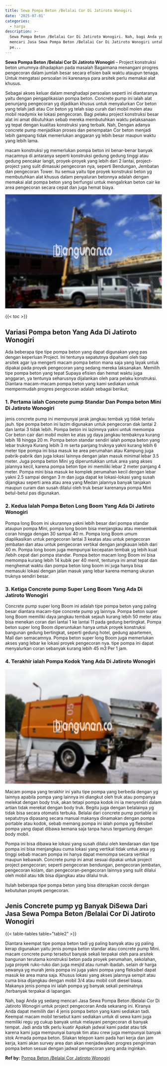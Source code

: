 ```yaml
---
title: Sewa Pompa Beton /Belalai Cor Di Jatiroto Wonogiri
date: '2025-07-01'
categories:
  - harga
description: >-
  Sewa Pompa Beton /Belalai Cor Di Jatiroto Wonogiri. Nah, bagi Anda yg sedang
  mencari Jasa Sewa Pompa Beton /Belalai Cor Di Jatiroto Wonogiri untuk project
  pe...
---
```


**Sewa Pompa Beton /Belalai Cor Di Jatiroto Wonogiri** – Project konstruksi beton umumnya dihadapkan pada masalah Bagaimana menangani progres pengecoran dalam jumlah besar secara efisien baik waktu ataupun tenaga. Untuk mengatasi persoalan ini karenanya para arsitek perlu memakai alat khusus.

Sebagai akses keluar dalam menghadapi persoalan seperti ini diantaranya yaitu dengan pengaplikasian pompa beton. Concrete pump ini ialah alat penunjang pengecoran yg dijadikan khusus untuk menyalurkan Cor beton yang telah jadi atau Cor beton yg telah siap curah dari mobil molen atau mobil readymix ke lokasi pengecoran. Bagi pelaku project konstruksi besar alat ini amat dibutuhkan sebab mereka membutuhkan waktu pelaksanaan yg tepat dengan kualitas konstruksi yang terbaik. Nah, Dengan adanya concrete pump menjadikan proses dan penempatan Cor beton menjadi lebih gampang tidak memerlukan anggaran yg lebih besar maupun waktu yang lebih lama.

macam konstruksi yg memerlukan pompa beton ini benar-benar banyak macamnya di antaranya seperti konstruksi gedung gedung tinggi atau gedung pencakar langit, proyek-proyek yang lebih dari 2 lantai, project-project yang sulit dimasuki pengecoran nya, seperti Bendungan, Jembatan dan pengecoran Tower. Itu semua yaitu tipe proyek konstruksi beton yg membutuhkan alat khusus dalam penyaluran betonnya adalah dengan memakai alat pompa beton yang berfungsi untuk mengalirkan beton cair ke area pengecoran secara cepat dan juga hemat biaya.

![Sewa Pompa Beton /Belalai Cor Di Jatiroto Wonogiri](/images/sewa-concrete-pump-15.png)

{{< toc >}}

## Variasi Pompa beton Yang Ada Di Jatiroto Wonogiri

Ada beberapa tipe tipe pompa beton yang dapat digunakan yang pas dengan keperluan Project. Ini tentunya sepatutnya dipahami oleh tiap arsitek agar iya mengerti macam pompa beton mana saja yang layak untuk dipakai pada proyek pengecoran yang sedang mereka laksanakan. Memilih tipe pompa beton yang tepat Supaya efisien dan hemat waktu juga anggaran, ya tentunya seharusnya dijalankan oleh para pelaku konstruksi. Diantara macam-macam pompa beton yang kami sediakan untuk mempermudah progres pengecoran adalah sebagai berikut;

### 1\. Pertama ialah Concrete pump Standar Dan Pompa beton Mini Di Jatiroto Wonogiri

jenis concrete pump ini mempunyai jarak jangkau tembak yg tidak terlalu jauh. tipe pompa beton ini lazim digunakan untuk pengecoran dak lantai 2 dan lantai 3 tidak lebih. Pompa beton ini lazimnya yakni untuk memompa Cor beton cair dari mobil molen ke atas yg daya jangkau tembaknya kurang lebih 18 hingga 20 m. Pompa beton standar sendiri ialah pompa beton yang lebar truknya Kurang lebih 3 m serta panjang truknya yakni kurang lebih 6 meter tipe pompa ini bisa masuk ke area perumahan atau Kampung juga pabrik-pabrik dan juga lokasi lainnya dengan jalan masuk minimal lebar 3.5 meter. Juga pompa beton Mini yg diperuntukkan untuk area yang akses jalannya kecil, karena pompa beton tipe ini memiliki lebar 2 meter panjang 4 meter. Pompa mini bisa masuk ke komplek perumahan kecil dengan lebar yakni 2.5 sampai dengan 3 m dan juga dapat ke lokasi-lokasi yang susah dijangkau seperti area atau area yang Medan jalannya banyak tanjakan maupun curam dan susah dilalui oleh truk besar karenanya pompa Mini betul-betul pas digunakan.

### 2\. Kedua Ialah Pompa Beton Long Boom Yang Ada Di Jatiroto Wonogiri

Pompa long Boom ini ukurannya yakni lebih besar dari pompa standar ataupun pompa Mini, pompa long boom bisa menjangkau atau menembak coran hingga dengan 30 sampai 40 m. Pompa long Boom umum diaplikasikan untuk pengecoran lantai 3 keatas atau untuk pengecoran jembatan dan atau untuk pengecoran vertikal dengan jangkauan lebih dari 40 m. Pompa long boom juga mempunyai kecepatan tembak yg lebih kuat /lebih cepat dari pompa standar. Pompa beton macam long Boom ini bisa memompa kurang lebih 14 kubik per 40 menit, tentunya ini amat tepat dan menghemat waktu dan pompa beton long boom ini juga hanya bisa memasuki lokasi dengan jalan masuk yang lebar karena memang ukuran truknya sendiri besar.

### 3\. Ketiga Concrete pump Super Long Boom Yang Ada Di Jatiroto Wonogiri

Concrete pump super long Boom ini adalah tipe pompa beton yang paling besar diantara macam-tipe concrete pump yg lainnya. Pompa beton super long Boom memiliki daya jangkau tembak sejauh kurang lebih 50 meter atau bisa menekan coran dari lantai 1 ke lantai 11 pada gedung bertingkat. Pompa beton super long Boom diperuntukan hanya untuk proyek konstruksi bangunan gedung bertingkat, seperti gedung hotel, gedung apartemen, Mall dan semacamnya. Pompa beton super long Boom juga memerlukan akses yang lebar ke lokasi proyek pengecoran nya. tipe pompa ini dapat menyalurkan coran sebanyak kurang lebih 45 m3 Per 1 jam.

### 4\. Terakhir ialah Pompa Kodok Yang Ada Di Jatiroto Wonogiri

![Sewa Pompa Beton /Belalai Cor Di Jatiroto Wonogiri](/images/sewa-concrete-pump-22.png)

Macam pompa yang terakhir ini yaitu tipe pompa yang berbeda dengan yg lainnya apabila pompa yang lainnya ini diangkut oleh truk atau pompanya melekat dengan body truk, akan tetapi pompa kodok ini ia menyendiri dalam artian tidak merekat dengan body truk. Begitu juga dengan belalainya yg tidak bisa secara otomatis terbuka. Belalai dari concrete pump portable ini sepatutnya dipasang secara manual makanya dinamakan dengan pompa portable atau kodok, sebab memang pompa ini ialah pompa yg fleksibel pompa yang dapat dibawa kemana saja tanpa harus tergantung dengan body mobil.

Pompa ini bisa dibawa ke lokasi yang susah dilalui oleh kendaraan dan tipe pompa ini bisa menjangkau cuma lokasi yang vertikal tidak untuk area yg tinggi sebab macam pompa ini hanya dapat memompa secara vertikal maupun kebawah. Concrete pump ini amat sesuai dipakai untuk project project pengecoran; seperti pengecoran bendungan, pengecoran jembatan, pengecoran kolam, dan pengecoran-pengecoran lainnya yang sulit dilalui oleh mobil atau tdk bisa dijangkau atau dilalui truk.

Itulah beberapa tipe pompa beton yang bisa diterapkan cocok dengan kebutuhan proyek pengecoran.

## Jenis Concrete pump yg Banyak DiSewa Dari Jasa Sewa Pompa Beton /Belalai Cor Di Jatiroto Wonogiri

{{< table-tables table="table2" >}}

Diantara keempat tipe pompa beton tadi yg paling banyak atau yg paling kerap digunakan yaitu jenis pompa beton standar atau concrete pump Mini. macam concrete pump tersebut banyak sekali terpakai oleh para arsitek bangunan terutama konstruksi beton pada proyek perumahan, sekolahan, juga proyek ruko-ruko dan juga mesjid atau rumah ibadah. selain dr harga sewanya yg murah jenis pompa ini juga yakni pompa yang fleksibel dapat masuk ke area mana saja. Khusus lokasi yang akses jalannya sempit atau cuma bisa dijangkau dengan mobil 3/4 atau mobil colt diesel biasa. Makanya jenis pompa ini ialah pompa yg banyak sekali peminatnya /terbanyak terpakai di lapangan.

Nah, bagi Anda yg sedang mencari Jasa Sewa Pompa Beton /Belalai Cor Di Jatiroto Wonogiri untuk project pengecoran Anda sekarang ini. Kiranya Anda dapat memilih dari 4 jenis pompa beton yang kami sediakan tadi. Keempat macam mobil tersebut kami sediakan untuk di sewa kami juga memiliki regu yg cukup banyak untuk melayani pengecoran di banyak tempat. Jadi anda tdk perlu kuatir Apakah jadwal kami padat atau tdk karena kami juga mempunyai banyak tim atau crew juga mempunyai banyak stok Armada pompa beton. Silakan telepon kami pada hari kerja dan jam kerja, kami akan survey area dan akan menjadwalkan progres pengiriman pompa beton sesuai dengan jadwal pengecoran yang anda inginkan.

**Ref by:** [Pompa Beton /Belalai Cor Jatiroto Wonogiri](https://id.wikipedia.org/wiki/Pompa)
